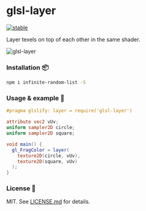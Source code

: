 # glsl-layer

[![stable](http://badges.github.io/stability-badges/dist/stable.svg)](http://github.com/badges/stability-badges)

Layer texels on top of each other in the same shader.

![glsl-layer](https://i.imgur.com/wDSxcef.jpg)

### Installation :package:

```bash
npm i infinite-random-list -S
```

### Usage & example :floppy_disk:

```glsl
#pragma glslify: layer = require('glsl-layer')

attribute vec2 vUv;
uniform sampler2D circle;
uniform sampler2D square;

void main() {
  gl_FragColor = layer(
    texture2D(circle, vUv),
    texture2D(square, vUv)
  );
}
```


### License :pencil:

MIT. See [LICENSE.md](http://github.com/ayamflow/glsl-layer/blob/master/LICENSE.md) for details.